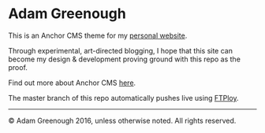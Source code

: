 # Adam Greenough

This is an Anchor CMS theme for my [personal website](https://adamgreenough.com/).

Through experimental, art-directed blogging, I hope that this site can become my design & development proving ground with this repo as the  proof.

Find out more about Anchor CMS [here](https://anchorcms.com/).

The master branch of this repo automatically pushes live using [FTPloy](https://ftploy.com).

---

&copy; Adam Greenough 2016, unless otherwise noted. All rights reserved.
